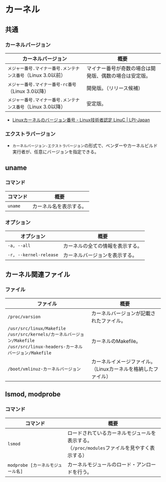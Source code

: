 # カーネル

## 共通

### カーネルバージョン

| カーネルバージョン                                           | 概要                                                   |
| ------------------------------------------------------------ | ------------------------------------------------------ |
| `メジャー番号.マイナー番号.メンテナンス番号`（Linux 3.0以前） | マイナー番号が奇数の場合は開発版、偶数の場合は安定版。 |
| `メジャー番号.マイナー番号-rc番号`（Linux 3.0以降）          | 開発版。（リリース候補）                               |
| `メジャー番号.マイナー番号.メンテナンス番号`（Linux 3.0以降） | 安定版。                                               |

- [Linuxカーネルのバージョン番号 - Linux技術者認定 LinuC | LPI-Japan](https://linuc.org/study/knowledge/551/)

### エクストラバージョン

- `カーネルバージョン-エクストラバージョン`の形式で、ベンダーやカーネルビルド実行者が、任意にバージョンを指定できる。

## uname

### コマンド

| コマンド | 概要                   |
| -------- | ---------------------- |
| `uname`  | カーネル名を表示する。 |

### オプション

| オプション             | 概要                             |
| ---------------------- | -------------------------------- |
| `-a, --all`            | カーネルの全ての情報を表示する。 |
| `-r, --kernel-release` | カーネルバージョンを表示する。   |

## カーネル関連ファイル

### ファイル

| ファイル                                                     | 概要                                                         |
| ------------------------------------------------------------ | ------------------------------------------------------------ |
| `/proc/varsion`                                              | カーネルバージョンが記載されたファイル。                     |
| `/usr/src/linux/Makefile`<br />`/usr/src/kernels/カーネルバージョン/Makefile`<br />`/usr/src/linux-headers-カーネルバージョン/Makefile` | カーネルのMakefile。                                         |
| `/boot/vmlinuz-カーネルバージョン`                           | カーネルイメージファイル。（Linuxカーネルを格納したファイル） |

## lsmod, modprobe

### コマンド

| コマンド                          | 概要                                                         |
| --------------------------------- | ------------------------------------------------------------ |
| `lsmod`                           | ロードされているカーネルモジュールを表示する。<br/>（`/proc/modules`ファイルを見やすく表示する） |
| `modprobe [カーネルモジュール名]` | カーネルモジュールのロード・アンロードを行う。               |
